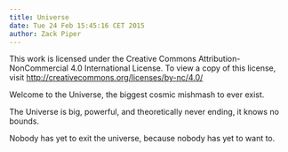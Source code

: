 ```yaml
---
title: Universe
date: Tue 24 Feb 15:45:16 CET 2015
author: Zack Piper
---
```


This work is licensed under the Creative Commons Attribution-NonCommercial 4.0
International License. To view a copy of this license, visit
<http://creativecommons.org/licenses/by-nc/4.0/>

Welcome to the Universe, the biggest cosmic mishmash to ever exist.

The Universe is big, powerful, and theoretically never ending, it knows no bounds.

Nobody has yet to exit the universe, because nobody has yet to want to.

